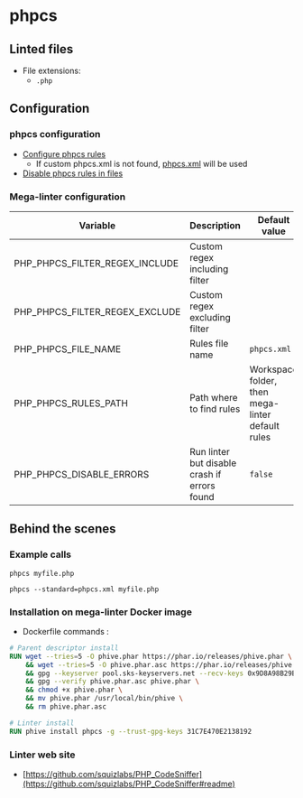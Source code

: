 <!-- markdownlint-disable MD033 MD041 -->
<!-- Generated by .automation/build.py, please do not update manually -->
# phpcs

## Linted files

- File extensions:
  - `.php`

## Configuration

### phpcs configuration

- [Configure phpcs rules](https://github.com/squizlabs/PHP_CodeSniffer/wiki/Advanced-Usage#using-a-default-configuration-file)
  - If custom phpcs.xml is not found, [phpcs.xml](https://github.com/nvuillam/mega-linter/tree/master_megalinter/TEMPLATES/phpcs.xml) will be used
- [Disable phpcs rules in files](https://github.com/squizlabs/PHP_CodeSniffer/wiki/Advanced-Usage#ignoring-parts-of-a-file)

### Mega-linter configuration

| Variable | Description | Default value |
| ----------------- | -------------- | -------------- |
| PHP_PHPCS_FILTER_REGEX_INCLUDE | Custom regex including filter |  |
| PHP_PHPCS_FILTER_REGEX_EXCLUDE | Custom regex excluding filter |  |
| PHP_PHPCS_FILE_NAME | Rules file name | `phpcs.xml` |
| PHP_PHPCS_RULES_PATH | Path where to find rules | Workspace folder, then mega-linter default rules |
| PHP_PHPCS_DISABLE_ERRORS | Run linter but disable crash if errors found | `false` |

## Behind the scenes

### Example calls

```shell
phpcs myfile.php
```

```shell
phpcs --standard=phpcs.xml myfile.php
```


### Installation on mega-linter Docker image

- Dockerfile commands :
```dockerfile
# Parent descriptor install
RUN wget --tries=5 -O phive.phar https://phar.io/releases/phive.phar \
    && wget --tries=5 -O phive.phar.asc https://phar.io/releases/phive.phar.asc \
    && gpg --keyserver pool.sks-keyservers.net --recv-keys 0x9D8A98B29B2D5D79 \
    && gpg --verify phive.phar.asc phive.phar \
    && chmod +x phive.phar \
    && mv phive.phar /usr/local/bin/phive \
    && rm phive.phar.asc

# Linter install
RUN phive install phpcs -g --trust-gpg-keys 31C7E470E2138192

```


### Linter web site
- [https://github.com/squizlabs/PHP_CodeSniffer](https://github.com/squizlabs/PHP_CodeSniffer#readme)

